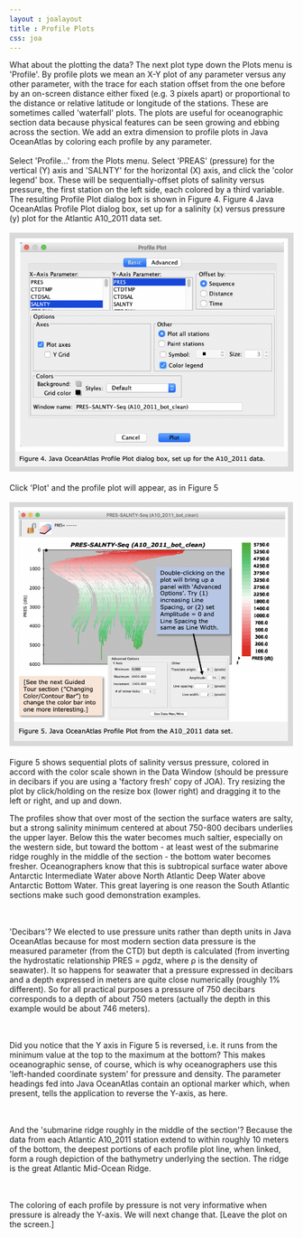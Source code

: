 ```yaml
---
layout : joalayout
title : Profile Plots
css: joa
---
```


<p>What about the plotting the data? The next plot type down the Plots menu is 'Profile'. By profile plots we mean an X-Y plot of any parameter versus any other parameter, with the trace for each station offset from the one before by an on-screen distance either fixed (e.g. 3 pixels apart) or proportional to the distance or relative latitude or longitude of the stations. These are sometimes called 'waterfall' plots. The plots are useful for oceanographic section data because physical features can be seen growing and ebbing across the section. We add an extra dimension to profile plots in Java OceanAtlas by coloring each profile by any parameter.
	<br><br>
	Select 'Profile...' from the Plots menu. Select 'PREAS' (pressure) for the vertical (Y) axis and 'SALNTY' for the horizontal (X) axis, and click the 'color legend' box. These will be sequentially-offset plots of salinity versus pressure, the first station on the left side, each colored by a third variable. The resulting Profile Plot dialog box is shown in Figure 4. Figure 4 Java OceanAtlas Profile Plot dialog box, set up for a salinity (x) versus pressure (y) plot for the Atlantic A10_2011 data set.
<br><br>
    <img alt="Gt_fig-05" class="gt_image" src="assets/images/fig4.png"><br>
<br>	
	Click 'Plot' and the profile plot will appear, as in Figure 5
		<br><br>
   <img alt="Gt_fig-05" class="gt_image" src="assets/images/fig5.png">
<br>
<br>
Figure 5 shows sequential plots of salinity versus pressure, colored in accord with the color scale shown in the Data Window (should be pressure in decibars if you are using a 'factory fresh' copy of JOA). Try resizing the plot by click/holding on the resize box (lower right) and dragging it to the left or right, and up and down.</p>

<p class="oceanography_text">The profiles show that over most of the section the surface waters are salty, but a strong salinity minimum centered at about 750-800 decibars underlies the upper layer. Below this the water becomes much saltier, especially on the western side, but toward the bottom - at least west of the submarine ridge roughly in the middle of the section - the bottom water becomes fresher. Oceanographers know that this is subtropical surface water above Antarctic Intermediate Water above North Atlantic Deep Water above Antarctic Bottom Water. This great layering is one reason the South Atlantic sections make such good demonstration examples.	

<br><br>'Decibars'? We elected to use pressure units rather than depth units in Java OceanAtlas because for most modern section data pressure is the measured parameter (from the CTD) but depth is calculated (from inverting the hydrostatic relationship PRES = ρgdz, where ρ is the density of seawater). It so happens for seawater that a pressure expressed in decibars and a depth expressed in meters are quite close numerically (roughly 1% different). So for all practical purposes a pressure of 750 decibars corresponds to a depth of about 750 meters (actually the depth in this example would be about 746 meters).

<br><br>Did you notice that the Y axis in Figure 5 is reversed, i.e. it runs from the minimum value at the top to the maximum at the bottom? This makes oceanographic sense, of course, which is why oceanographers use this 'left-handed coordinate system' for pressure and density. The parameter headings fed into Java OceanAtlas contain an optional marker which, when present, tells the application to reverse the Y-axis, as here.

<br><br>And the 'submarine ridge roughly in the middle of the section'? Because the data from each Atlantic A10_2011 station extend to within roughly 10 meters of the bottom, the deepest portions of each profile plot line, when linked, form a rough depiction of the bathymetry underlying the section. The ridge is the great Atlantic Mid-Ocean Ridge.

<br><br>The coloring of each profile by pressure is not very informative when pressure is already the Y-axis. We will next change that. [Leave the plot on the screen.]</p>
